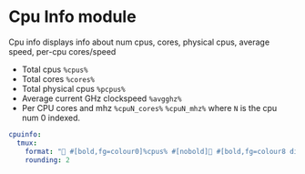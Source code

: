 # Cpu Info module
Cpu info displays info about num cpus, cores, physical cpus, average speed, per-cpu cores/speed

- Total cpus `%cpus%`
- Total cores `%cores%`
- Total physical cpus `%pcpus%`
- Average current GHz clockspeed `%avgghz%`
- Per CPU cores and mhz `%cpuN_cores%` `%cpuN_mhz%` where `N` is the cpu num 0 indexed. 

```yml
cpuinfo:
  tmux:
    format: " #[bold,fg=colour0]%cpus% #[nobold] #[bold,fg=colour8 dim]%avgghz%㎓"
    rounding: 2
```
